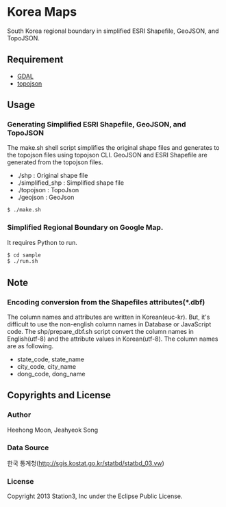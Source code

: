 Korea Maps
==========
South Korea regional boundary in simplified ESRI Shapefile, GeoJSON, and TopoJSON.


## Requirement
 - [GDAL](http://www.gdal.org)
 - [topojson](https://github.com/mbostock/topojson)

## Usage

### Generating Simplified ESRI Shapefile, GeoJSON, and TopoJSON
The make.sh shell script simplifies the original shape files and generates to the topojson files using topojson CLI. GeoJSON and ESRI Shapefile are generated from the topojson files.

 - ./shp : Original shape file
 - ./simplified_shp : Simplified shape file
 - ./topojson : TopoJson
 - ./geojson : GeoJson

 
```bash
$ ./make.sh
```

### Simplified Regional Boundary on Google Map.
It requires Python to run.

```bash
$ cd sample
$ ./run.sh
```

## Note

### Encoding conversion from the Shapefiles attributes(*.dbf)
The column names and attributes are written in Korean(euc-kr). But, it's difficult to use the non-english column names in Database or JavaScript code.
The shp/prepare_dbf.sh script convert the column names in English(utf-8) and
the attribute values in Korean(utf-8). The column names are as following.

 - state_code, state_name
 - city_code, city_name
 - dong_code, dong_name


## Copyrights and License

### Author
Heehong Moon, Jeahyeok Song

### Data Source
한국 통계청(http://sgis.kostat.go.kr/statbd/statbd_03.vw)

### License
Copyright 2013 Station3, Inc under the Eclipse Public License.
